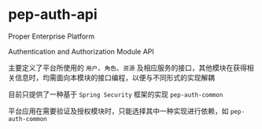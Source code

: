 pep-auth-api
============

Proper Enterprise Platform

Authentication and Authorization Module API

主要定义了平台所使用的 `用户`、`角色`、`资源` 及相应服务的接口，其他模块在获得相关信息时，均需面向本模块的接口编程，以便与不同形式的实现解耦

目前只提供了一种基于 `Spring Security` 框架的实现 `pep-auth-common`

平台应用在需要验证及授权模块时，只能选择其中一种实现进行依赖，如 `pep-auth-common`